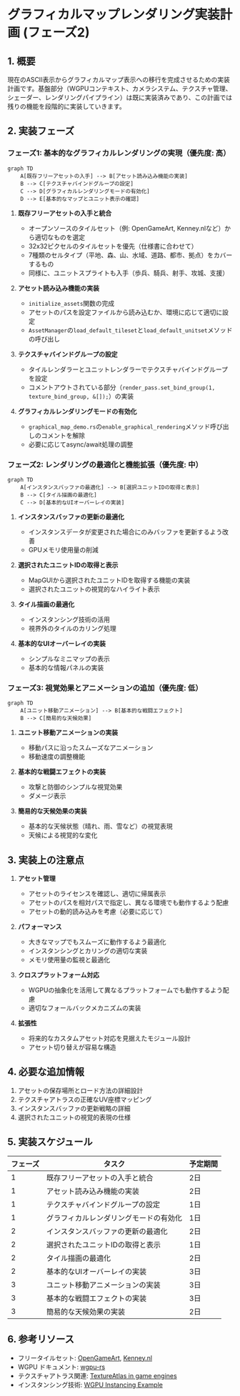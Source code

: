 # グラフィカルマップレンダリング実装計画 (フェーズ2)

## 1. 概要

現在のASCII表示からグラフィカルマップ表示への移行を完成させるための実装計画です。基盤部分（WGPUコンテキスト、カメラシステム、テクスチャ管理、シェーダー、レンダリングパイプライン）は既に実装済みであり、この計画では残りの機能を段階的に実装していきます。

## 2. 実装フェーズ

### フェーズ1: 基本的なグラフィカルレンダリングの実現（優先度: 高）

```mermaid
graph TD
    A[既存フリーアセットの入手] --> B[アセット読み込み機能の実装]
    B --> C[テクスチャバインドグループの設定]
    C --> D[グラフィカルレンダリングモードの有効化]
    D --> E[基本的なマップとユニット表示の確認]
```

1. **既存フリーアセットの入手と統合**
   - オープンソースのタイルセット（例: OpenGameArt, Kenney.nlなど）から適切なものを選定
   - 32x32ピクセルのタイルセットを優先（仕様書に合わせて）
   - 7種類のセルタイプ（平地、森、山、水域、道路、都市、拠点）をカバーするもの
   - 同様に、ユニットスプライトも入手（歩兵、騎兵、射手、攻城、支援）

2. **アセット読み込み機能の実装**
   - `initialize_assets`関数の完成
   - アセットのパスを設定ファイルから読み込むか、環境に応じて適切に設定
   - `AssetManager`の`load_default_tileset`と`load_default_unitset`メソッドの呼び出し

3. **テクスチャバインドグループの設定**
   - タイルレンダラーとユニットレンダラーでテクスチャバインドグループを設定
   - コメントアウトされている部分（`render_pass.set_bind_group(1, texture_bind_group, &[]);`）の実装

4. **グラフィカルレンダリングモードの有効化**
   - `graphical_map_demo.rs`の`enable_graphical_rendering`メソッド呼び出しのコメントを解除
   - 必要に応じてasync/await処理の調整

### フェーズ2: レンダリングの最適化と機能拡張（優先度: 中）

```mermaid
graph TD
    A[インスタンスバッファの最適化] --> B[選択ユニットIDの取得と表示]
    B --> C[タイル描画の最適化]
    C --> D[基本的なUIオーバーレイの実装]
```

1. **インスタンスバッファの更新の最適化**
   - インスタンスデータが変更された場合にのみバッファを更新するよう改善
   - GPUメモリ使用量の削減

2. **選択されたユニットIDの取得と表示**
   - MapGUIから選択されたユニットIDを取得する機能の実装
   - 選択されたユニットの視覚的なハイライト表示

3. **タイル描画の最適化**
   - インスタンシング技術の活用
   - 視界外のタイルのカリング処理

4. **基本的なUIオーバーレイの実装**
   - シンプルなミニマップの表示
   - 基本的な情報パネルの実装

### フェーズ3: 視覚効果とアニメーションの追加（優先度: 低）

```mermaid
graph TD
    A[ユニット移動アニメーション] --> B[基本的な戦闘エフェクト]
    B --> C[簡易的な天候効果]
```

1. **ユニット移動アニメーションの実装**
   - 移動パスに沿ったスムーズなアニメーション
   - 移動速度の調整機能

2. **基本的な戦闘エフェクトの実装**
   - 攻撃と防御のシンプルな視覚効果
   - ダメージ表示

3. **簡易的な天候効果の実装**
   - 基本的な天候状態（晴れ、雨、雪など）の視覚表現
   - 天候による視覚的な変化

## 3. 実装上の注意点

1. **アセット管理**
   - アセットのライセンスを確認し、適切に帰属表示
   - アセットのパスを相対パスで指定し、異なる環境でも動作するよう配慮
   - アセットの動的読み込みを考慮（必要に応じて）

2. **パフォーマンス**
   - 大きなマップでもスムーズに動作するよう最適化
   - インスタンシングとカリングの適切な実装
   - メモリ使用量の監視と最適化

3. **クロスプラットフォーム対応**
   - WGPUの抽象化を活用して異なるプラットフォームでも動作するよう配慮
   - 適切なフォールバックメカニズムの実装

4. **拡張性**
   - 将来的なカスタムアセット対応を見据えたモジュール設計
   - アセット切り替えが容易な構造

## 4. 必要な追加情報

1. アセットの保存場所とロード方法の詳細設計
2. テクスチャアトラスの正確なUV座標マッピング
3. インスタンスバッファの更新戦略の詳細
4. 選択されたユニットの視覚的表現の仕様

## 5. 実装スケジュール

| フェーズ | タスク | 予定期間 |
|---------|-------|---------|
| 1 | 既存フリーアセットの入手と統合 | 2日 |
| 1 | アセット読み込み機能の実装 | 2日 |
| 1 | テクスチャバインドグループの設定 | 1日 |
| 1 | グラフィカルレンダリングモードの有効化 | 1日 |
| 2 | インスタンスバッファの更新の最適化 | 2日 |
| 2 | 選択されたユニットIDの取得と表示 | 1日 |
| 2 | タイル描画の最適化 | 2日 |
| 2 | 基本的なUIオーバーレイの実装 | 3日 |
| 3 | ユニット移動アニメーションの実装 | 3日 |
| 3 | 基本的な戦闘エフェクトの実装 | 3日 |
| 3 | 簡易的な天候効果の実装 | 2日 |

## 6. 参考リソース

- フリータイルセット: [OpenGameArt](https://opengameart.org/), [Kenney.nl](https://kenney.nl/)
- WGPU ドキュメント: [wgpu-rs](https://wgpu.rs/)
- テクスチャアトラス関連: [TextureAtlas in game engines](https://gameprogrammingpatterns.com/sprite-sheet.html)
- インスタンシング技術: [WGPU Instancing Example](https://github.com/gfx-rs/wgpu/tree/master/examples/src/instancing)